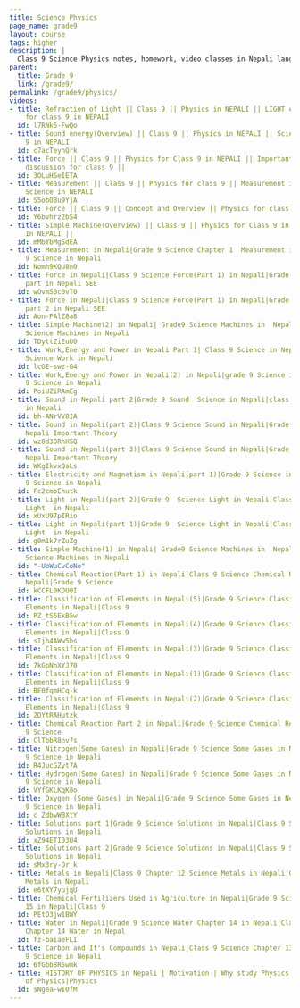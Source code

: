 ```yaml
---
title: Science Physics
page_name: grade9
layout: course
tags: higher
description: |
  Class 9 Science Physics notes, homework, video classes in Nepali language.
parent:
  title: Grade 9
  link: /grade9/
permalink: /grade9/physics/
videos:
- title: Refraction of Light || Class 9 || Physics in NEPALI || LIGHT energy || Science
    for class 9 in NEPALI
  id: l7RNk5-FwQo
- title: Sound energy(Overview) || Class 9 || Physics in NEPALI || Science for class
    9 in NEPALI
  id: c7acTeynQrk
- title: Force || Class 9 || Physics for Class 9 in NEPALI || Important questions
    discussion for class 9 ||
  id: 3OLuHSeIETA
- title: Measurement || Class 9 || Physics for class 9 || Measurement in NEPALI ||
    Science in NEPALI
  id: S5obOBu9YjA
- title: Force || Class 9 || Concept and Overview || Physics for class 9 in NEPALI | Science in NEPALI
  id: Y6bvhrz2bS4
- title: Simple Machine(Overview) || Class 9 || Physics for Class 9 in NEPALI || Machine
    In NEPALI ||
  id: mMbYbMgSdEA
- title: Measurement in Nepali|Grade 9 Science Chapter 1  Measurement in Nepali|class
    9 Science in Nepali
  id: Nomh9KQU8n0
- title: Force in Nepali|Class 9 Science Force(Part 1) in Nepali|Grade 9 Science Force
    part in Nepali SEE
  id: wOvm50c0vT0
- title: Force in Nepali|Class 9 Science Force(Part 1) in Nepali|Grade 9 Science Force
    part 2 in Nepali SEE
  id: Aon-PAlZ8a8
- title: Simple Machine(2) in Nepali| Grade9 Science Machines in  Nepali|Class 10
    Science Machines in Nepali
  id: TDyttZiEuU0
- title: Work,Energy and Power in Nepali Part 1| Class 9 Science in Nepali|Grade 9
    Science Work in Nepali
  id: lcOE-swz-G4
- title: Work,Energy and Power in Nepali(2) in Nepali|grade 9 Science in Nepali|Class
    9 Science in Nepali
  id: PoiUZiRAmEg
- title: Sound in Nepali part 2|Grade 9 Sound  Science in Nepali|class 9 Science Sound
    in Nepali
  id: bh-ANrVV8IA
- title: Sound in Nepali(part 2)|Class 9 Science Sound in Nepali|Grade 9 Science in
    Nepali Important Theory
  id: wz8d3ORhHSQ
- title: Sound in Nepali(part 3)|Class 9 Science Sound in Nepali|Grade 9 Science in
    Nepali Important Theory
  id: WKgIkvxQaLs
- title: Electricity and Magnetism in Nepali(part 1)|Grade 9 Science in Nepali | Class
    9 Science in Nepali
  id: Fc2cmbEhutk
- title: Light in Nepali(part 2)|Grade 9  Science Light in Nepali|Class 9 Science
    Light  in Nepali
  id: xUxU97pIRio
- title: Light in Nepali(part 1)|Grade 9  Science Light in Nepali|Class 9 Science
    Light  in Nepali
  id: g0m1k7rZuZg
- title: Simple Machine(1) in Nepali| Grade9 Science Machines in  Nepali|Class 10
    Science Machines in Nepali
  id: "-UoWuCvCoNo"
- title: Chemical Reaction(Part 1) in Nepali|Class 9 Science Chemical Reaction in
    Nepali|Grade 9 Science
  id: kCCFL0KOU0I
- title: Classification of Elements in Nepali(5)|Grade 9 Science Classification in
    Elements in Nepali|Class 9
  id: PZ_tS6EkB5w
- title: Classification of Elements in Nepali(4)|Grade 9 Science Classification in
    Elements in Nepali|Class 9
  id: sIjh4AWw5bs
- title: Classification of Elements in Nepali(3)|Grade 9 Science Classification in
    Elements in Nepali|Class 9
  id: 7kGpNnXYJ70
- title: Classification of Elements in Nepali(1)|Grade 9 Science Classification in
    Elements in Nepali|Class 9
  id: BE0fqmHCq-k
- title: Classification of Elements in Nepali(2)|Grade 9 Science Classification in
    Elements in Nepali|Class 9
  id: 2DYtRAHutzk
- title: Chemical Reaction Part 2 in Nepali|Grade 9 Science Chemical Reaction in Nepali|Class
    9 Science
  id: ClTbbR8nv7s
- title: Nitrogen(Some Gases) in Nepali|Grade 9 Science Some Gases in Nepali|Class
    9 Science in Nepali
  id: R4JucGZyt7A
- title: Hydrogen(Some Gases) in Nepali|Grade 9 Science Some Gases in Nepali|Class
    9 Science in Nepali
  id: VYfGKLKqK8o
- title: Oxygen (Some Gases) in Nepali|Grade 9 Science Some Gases in Nepali|Class
    9 Science in Nepali
  id: c_ZdbwWBXtY
- title: Solutions part 1|Grade 9 Science Solutions in Nepali|Class 9 Science Chemistry
    Solutions in Nepali
  id: xZ94ETI03U4
- title: Solutions part 2|Grade 9 Science Solutions in Nepali|Class 9 Science Chemistry
    Solutions in Nepali
  id: sMx3ry-Or_k
- title: Metals in Nepali|Class 9 Chapter 12 Science Metals in Nepali|Grade 9 Science
    Metals in Nepali
  id: e6tXY7yujqU
- title: Chemical Fertilizers Used in Agriculture in Nepali|Grade 9 Science Chapter
    15 in Nepali|Class 9
  id: PEtO3jw1BWY
- title: Water in Nepali|Grade 9 Science Water Chapter 14 in Nepali|Class 9 Science
    Chapter 14 Water in Nepal
  id: fz-baiaeFLI
- title: Carbon and It's Compounds in Nepali|Class 9 Science Chapter 13 in Nepali|Grade
    9 Science in Nepali
  id: 6fGbb8R5wmk
- title: HISTORY OF PHYSICS in Nepali | Motivation | Why study Physics | Importance
    of Physics|Physics
  id: sNgea-wI0fM
---
```

